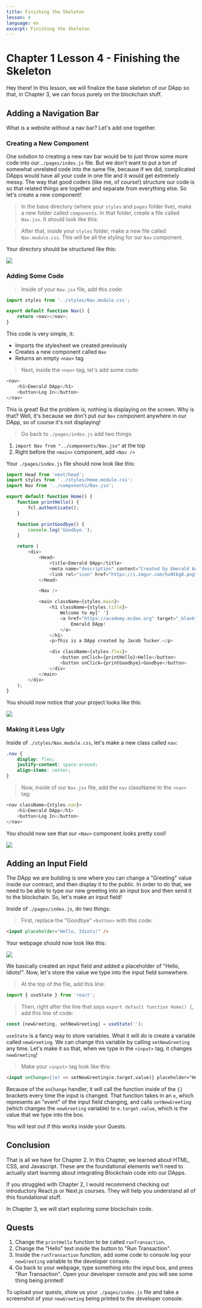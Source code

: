 ```yaml
---
title: Finishing the Skeleton
lesson: 4
language: en
excerpt: Finishing the Skeleton
---
```


# Chapter 1 Lesson 4 - Finishing the Skeleton

Hey there! In this lesson, we will finalize the base skeleton of our DApp so that, in Chapter 3, we can focus purely on the blockchain stuff.

## Adding a Navigation Bar

What is a website without a nav bar? Let's add one together.

### Creating a New Component

One solution to creating a new nav bar would be to just throw some more code into our `./pages/index.js` file. But we don't want to put a ton of somewhat unrelated code into the same file, because if we did, complicated DApps would have all your code in one file and it would get extremely messy. The way that good coders (like me, of course!) structure our code is so that related things are together and separate from everything else. So let's create a new component!

> In the base directory (where your `styles` and `pages` folder live), make a new folder called `components`. In that folder, create a file called `Nav.jsx`. It should look like this:

> After that, inside your `styles` folder, make a new file called `Nav.module.css`. This will be all the styling for our `Nav` component.

Your directory should be structured like this:

<img src="/courses/beginner-dapp/structured-directory.png" />

### Adding Some Code

> Inside of your `Nav.jsx` file, add this code:

```javascript
import styles from '../styles/Nav.module.css';

export default function Nav() {
	return <nav></nav>;
}
```

This code is very simple, it:

- Imports the stylesheet we created previously
- Creates a new component called `Nav`
- Returns an empty `<nav>` tag

> Next, inside the `<nav>` tag, let's add some code:

```javascript
<nav>
	<h1>Emerald DApp</h1>
	<button>Log In</button>
</nav>
```

This is great! But the problem is, nothing is displaying on the screen. Why is that? Well, it's because we don't put our `Nav` component anywhere in our DApp, so of course it's not displaying!

> Go back to `./pages/index.js` add two things:

1. `import Nav from "../components/Nav.jsx"` at the top
2. Right before the `<main>` component, add `<Nav />`

Your `./pages/index.js` file should now look like this:

```javascript
import Head from 'next/head';
import styles from '../styles/Home.module.css';
import Nav from '../components/Nav.jsx';

export default function Home() {
	function printHello() {
		fcl.authenticate();
	}

	function printGoodbye() {
		console.log('Goodbye.');
	}

	return (
		<div>
			<Head>
				<title>Emerald DApp</title>
				<meta name="description" content="Created by Emerald Academy" />
				<link rel="icon" href="https://i.imgur.com/hvNtbgD.png" />
			</Head>

			<Nav />

			<main className={styles.main}>
				<h1 className={styles.title}>
					Welcome to my{' '}
					<a href="https://academy.ecdao.org" target="_blank">
						Emerald DApp!
					</a>
				</h1>
				<p>This is a DApp created by Jacob Tucker.</p>

				<div className={styles.flex}>
					<button onClick={printHello}>Hello</button>
					<button onClick={printGoodbye}>Goodbye</button>
				</div>
			</main>
		</div>
	);
}
```

You should now notice that your project looks like this:

<img src="/courses/beginner-dapp/base-nav.png" />

### Making it Less Ugly

Inside of `./styles/Nav.module.css`, let's make a new class called `nav`:

```css
.nav {
	display: flex;
	justify-content: space-around;
	align-items: center;
}
```

> Now, inside of our `Nav.jsx` file, add the `nav` className to the `<nav>` tag:

```javascript
<nav className={styles.nav}>
	<h1>Emerald DApp</h1>
	<button>Log In</button>
</nav>
```

You should now see that our `<Nav>` component looks pretty cool!

<img src="/courses/beginner-dapp/second-nav.png" />

## Adding an Input Field

The DApp we are building is one where you can change a "Greeting" value inside our contract, and then display it to the public. In order to do that, we need to be able to type our new greeting into an input box and then send it to the blockchain. So, let's make an input field!

Inside of `./pages/index.js`, do two things:

> First, replace the "Goodbye" `<button>` with this code:

```html
<input placeholder="Hello, Idiots!" />
```

Your webpage should now look like this:

<img src="/courses/beginner-dapp/hello-idiots.png" />

We basically created an input field and added a placeholder of "Hello, Idiots!". Now, let's store the value we type into the input field somewhere.

> At the top of the file, add this line:

```javascript
import { useState } from 'react';
```

> Then, right after the line that says `export default function Home() {`, add this line of code:

```javascript
const [newGreeting, setNewGreeting] = useState('');
```

`useState` is a fancy way to store variables. What it will do is create a variable called `newGreeting`. We can change this variable by calling `setNewGreeting` any time. Let's make it so that, when we type in the `<input>` tag, it changes `newGreeting`!

> Make your `<input>` tag look like this:

```html
<input onChange={(e) => setNewGreeting(e.target.value)} placeholder="Hello, Idiots!" />
```

Because of the `onChange` handler, it will call the function inside of the `{}` brackets every time the input is changed. That function takes in an `e`, which represents an "event" of the input field changing, and calls `setNewGreeting` (which changes the `newGreeting` variable) to `e.target.value`, which is the value that we type into the box.

You will test out if this works inside your Quests.

## Conclusion

That is all we have for Chapter 2. In this Chapter, we learned about HTML, CSS, and Javascript. These are the foundational elements we'll need to actually start learning about integrating Blockchain code into our DApps.

If you struggled with Chapter 2, I would recommend checking out introductory React.js or Next.js courses. They will help you understand all of this foundational stuff.

In Chapter 3, we will start exploring some blockchain code.

## Quests

1. Change the `printHello` function to be called `runTransaction`.
2. Change the "Hello" text inside the button to "Run Transaction".
3. Inside the `runTransaction` function, add some code to console log your `newGreeting` variable to the developer console.
4. Go back to your webpage, type something into the input box, and press "Run Transaction". Open your developer console and you will see some thing being printed!

To upload your quests, show us your `./pages/index.js` file and take a screenshot of your `newGreeting` being printed to the developer console.
